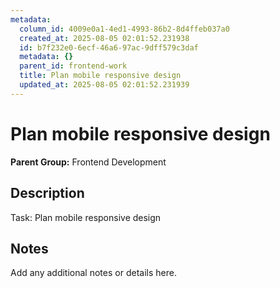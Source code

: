 ```yaml
---
metadata:
  column_id: 4009e0a1-4ed1-4993-86b2-8d4ffeb037a0
  created_at: 2025-08-05 02:01:52.231938
  id: b7f232e0-6ecf-46a6-97ac-9dff579c3daf
  metadata: {}
  parent_id: frontend-work
  title: Plan mobile responsive design
  updated_at: 2025-08-05 02:01:52.231939
---
```


# Plan mobile responsive design

**Parent Group:** Frontend Development

## Description
Task: Plan mobile responsive design

## Notes
Add any additional notes or details here.